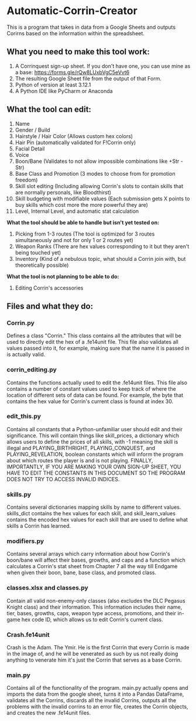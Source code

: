 # Automatic-Corrin-Creator
This is a program that takes in data from a Google Sheets and outputs Corirns based on the information within the spreadsheet.

## What you need to make this tool work:
1. A Corrinquest sign-up sheet. If you don't have one, you can use mine as a base: https://forms.gle/rQw8LUxbVgC5eVvt6
2. The resulting Google Sheet file from the output of that Form.
3. Python of version at least 3.12.1
4. A Python IDE like PyCharm or Anaconda


## What the tool can edit:
1. Name
2. Gender / Build
3. Hairstyle / Hair Color (Allows custom hex colors)
4. Hair Pin (automatically validated for F!Corrin only)
5. Facial Detail
6. Voice
7. Boon/Bane (Validates to not allow impossible combinations like +Str -Str)
8. Base Class and Promotion (3 modes to choose from for promotion freedom)
9. Skill slot editing (Including allowing Corrin's slots to contain skills that are normally personals, like Bloodthirst)
10. Skill budgeting with modifiable values (Each submission gets X points to buy skills which cost more the more powerful they are)
11. Level, Internal Level, and automatic stat calculation

__What the tool should be able to handle but isn't yet tested on:__
1. Picking from 1-3 routes (The tool is optimized for 3 routes simultaneously and not for only 1 or 2 routes yet)
2. Weapon Ranks (There are hex values corresponding to it but they aren't being touched yet)
3. Inventory (Kind of a nebulous topic, what should a Corrin join with, but theoretically possible)

__What the tool is not planning to be able to do:__
1. Editing Corrin's accessories

## Files and what they do:
### Corrin.py
Defines a class "Corrin." This class contains all the attributes that will be used to directly edit the hex of a .fe14unit file. This file also validates all values passed into it, for example, making sure that the name it is passed in is actually valid.
### corrin_editing.py
Contains the functions actually used to edit the .fe14unit files. This file also contains a number of constant values used to keep track of where the location of different sets of data can be found. For example, the byte that contains the hex value for Corrin's current class is found at index 30.
### edit_this.py
Contains all constants that a Python-unfamiliar user should edit and their significance. This will contain things like skill_prices, a dictionary which allows users to define the prices of all skills, with -1 meaning the skill is illegal and PLAYING_BIRTHRIGHT, PLAYING_CONQUEST, and PLAYING_REVELATION, boolean constants which will inform the program about which routes the player is and is not playing. FINALLY, IMPORTANTLY, IF YOU ARE MAKING YOUR OWN SIGN-UP SHEET, YOU HAVE TO EDIT THE CONSTANTS IN THIS DOCUMENT SO THE PROGRAM DOES NOT TRY TO ACCESS INVALID INDICES.
### skills.py
Contains several dictionaries mapping skills by name to different values. skills_dict contains the hex values for each skill, and  skill_learn_values contains the encoded hex values for each skill that are used to define what skills a Corrin has learned.
### modifiers.py
Contains several arrays which carry information about how Corrin's boon/bane will affect their bases, growths, and caps and a function which calculates a Corrin's stat sheet from Chapter 7 all the way till Endgame when given their boon, bane, base class, and promoted class.
### classes.xlsx and classes.py
Contain all valid non-enemy-only classes (also excludes the DLC Pegasus Knight class) and their information. This information includes their name, tier, bases, growths, caps, weapon type access, promotions, and their in-game hex code ID, which allows us to edit Corrin's current class.
### Crash.fe14unit
Crash is the Adam. The Ymir. He is the first Corrin that every Corrin is made in the image of, and he will be venerated as such by us not really doing anything to venerate him it's just the Corrin that serves as a base Corrin.
### main.py
Contains all of the functionality of the program. main.py actually opens and imports the data from the google sheet, turns it into a Pandas DataFrame, validates all the Corrins, discards all the invalid Corrins, outputs all the problems with the invalid corrins to an error file, creates the Corrin objects, and creates the new .fe14unit files.
